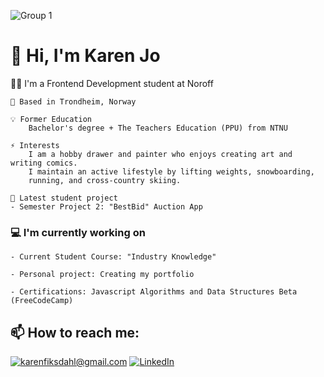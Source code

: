 
![Group 1](https://github.com/KarenJoo/KarenJoo/assets/114563762/930117f5-5dd9-476b-9930-9b8c9df0edf5)

# 👋 Hi, I'm Karen Jo 

   :woman_technologist: I'm a Frontend Development student at Noroff
    
    📍 Based in Trondheim, Norway

    💡 Former Education
        Bachelor's degree + The Teachers Education (PPU) from NTNU 

    ⚡ Interests
        I am a hobby drawer and painter who enjoys creating art and writing comics. 
        I maintain an active lifestyle by lifting weights, snowboarding,
        running, and cross-country skiing.

    🔭 Latest student project
    - Semester Project 2: "BestBid" Auction App


### 💻 I'm currently working on

    - Current Student Course: "Industry Knowledge"
    
    - Personal project: Creating my portfolio
    
    - Certifications: Javascript Algorithms and Data Structures Beta (FreeCodeCamp)

    
## 📫 How to reach me: 
  [  <a href="mailto:karenfiksdahl@gmail.com">![karenfiksdahl@gmail.com](https://img.shields.io/badge/Gmail-D14836?style=for-the-badge&logo=gmail&logoColor=white)</a> ](https://img.shields.io/badge/Gmail-D14836?style=for-the-badge&logo=gmail&logoColor=white)[    <a href="<[LinkedInURL](https://www.linkedin.com/in/karen-jo/)>">![LinkedIn](https://img.shields.io/badge/LinkedIn-0077B5?style=for-the-badge&logo=linkedin&logoColor=white)</a>](https://img.shields.io/badge/LinkedIn-0077B5?style=for-the-badge&logo=linkedin&logoColor=white)
    

